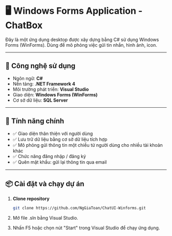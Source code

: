 # 🖥️ Windows Forms Application - ChatBox

Đây là một ứng dụng desktop được xây dựng bằng C# sử dụng Windows Forms (WinForms). 
Dùng để mô phỏng việc gửi tin nhắn, hình ảnh, icon.

---

## 🧰 Công nghệ sử dụng

- Ngôn ngữ: **C#**
- Nền tảng: **.NET Framework 4**
- Môi trường phát triển: **Visual Studio**
- Giao diện: **Windows Forms (WinForms)**
- Cơ sở dữ liệu: **SQL Server**

---

## 🚀 Tính năng chính

- ✅ Giao diện thân thiện với người dùng
- ✅ Lưu trữ dữ liệu bằng cơ sở dữ liệu tích hợp
- ✅ Mô phỏng gửi thông tin một chiều từ người dùng cho nhiều tài khoản khác
- ✅ Chức năng đăng nhập / đăng ký
- ✅ Quên mật khẩu: gửi lại thông tin qua email

---

## 📦 Cài đặt và chạy dự án

1. **Clone repository**
   ```bash
   git clone https://github.com/NgGiaToan/ChatUI-Winforms.git

2. Mở file .sln bằng Visual Studio.

3. Nhấn F5 hoặc chọn nút "Start" trong Visual Studio để chạy ứng dụng.
